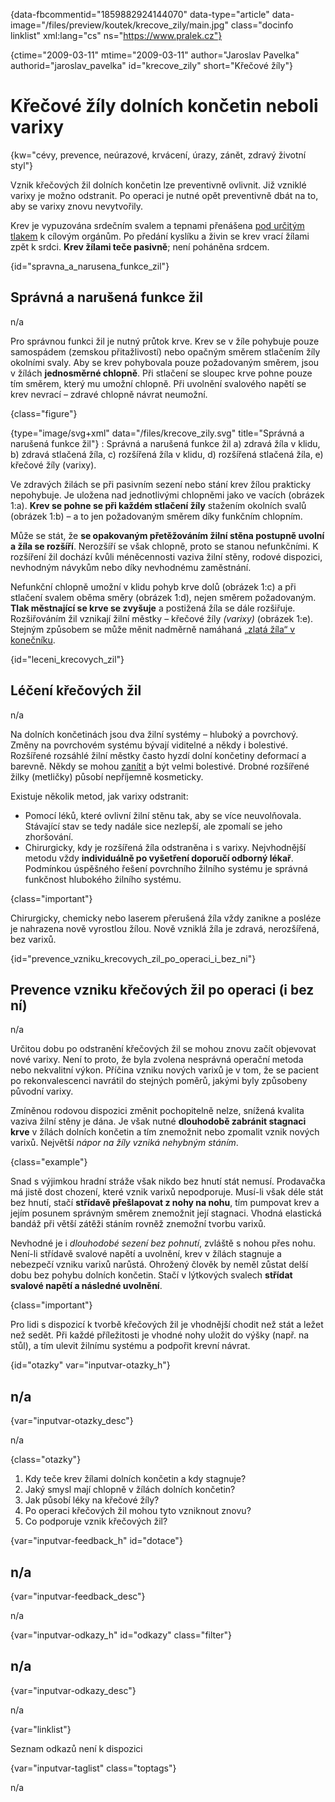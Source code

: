 
{data-fbcommentid="1859882924144070" data-type="article" data-image="/files/preview/koutek/krecove_zily/main.jpg" class="docinfo linklist" xml:lang="cs" ns="https://www.pralek.cz"}

{ctime="2009-03-11" mtime="2009-03-11" author="Jaroslav Pavelka" authorid="jaroslav\_pavelka" id="krecove\_zily" short="Křečové žíly"}

# Křečové žíly dolních končetin neboli varixy

<!-- generated attribute kw by user_udpatekw.sh on 2020-04-10, do not edit -->

{kw="cévy, prevence, neúrazové, krvácení, úrazy, zánět, zdravý životní styl"}

Vznik křečových žil dolních končetin lze preventivně ovlivnit. Již vzniklé varixy je možno odstranit. Po operaci je nutné opět preventivně dbát na to, aby se varixy znovu nevytvořily.

Krev je vypuzována srdečním svalem a tepnami přenášena [pod určitým tlakem][1] k cílovým orgánům. Po předání kyslíku a živin se krev vrací žílami zpět k srdci. **Krev žílami teče pasivně**; není poháněna srdcem.

{id="spravna\_a\_narusena\_funkce\_zil"}

## Správná a narušená funkce žil

n/a

Pro správnou funkci žil je nutný průtok krve. Krev se v žíle pohybuje pouze samospádem (zemskou přitažlivostí) nebo opačným směrem stlačením žíly okolními svaly. Aby se krev pohybovala pouze požadovaným směrem, jsou v žílách **jednosměrné chlopně**. Při stlačení se sloupec krve pohne pouze tím směrem, který mu umožní chlopně. Při uvolnění svalového napětí se krev nevrací – zdravé chlopně návrat neumožní.

{class="figure"}

{type="image/svg+xml" data="/files/krecove_zily.svg" title="Správná a narušená funkce žil"}</object>
:   Správná a narušená funkce žil a) zdravá žíla v klidu, b) zdravá stlačená žíla, c) rozšířená žíla v klidu, d) rozšířená stlačená žíla, e) křečové žíly (varixy).

Ve zdravých žilách se při pasivním sezení nebo stání krev žílou prakticky nepohybuje. Je uložena nad jednotlivými chlopněmi jako ve vacích (obrázek 1:a). **Krev se pohne se při každém stlačení žíly** stažením okolních svalů (obrázek 1:b) – a to jen požadovaným směrem díky funkčním chlopním.

Může se stát, že **se opakovaným přetěžováním žilní stěna postupně uvolní a žíla se rozšíří**. Nerozšíří se však chlopně, proto se stanou nefunkčními. K rozšíření žil dochází kvůli méněcennosti vaziva žilní stěny, rodové dispozici, nevhodným návykům nebo díky nevhodnému zaměstnání.

Nefunkční chlopně umožní v klidu pohyb krve dolů (obrázek 1:c) a při stlačení svalem oběma směry (obrázek 1:d), nejen směrem požadovaným. **Tlak městnající se krve se zvyšuje** a postižená žíla se dále rozšiřuje. Rozšiřováním žil vznikají žilní městky – křečové žíly _(varixy)_ (obrázek 1:e). Stejným způsobem se může měnit nadměrně namáhaná [„zlatá žíla“ v konečníku][2].

{id="leceni\_krecovych\_zil"}

## Léčení křečových žil

n/a

Na dolních končetinách jsou dva žilní systémy – hluboký a povrchový. Změny na povrchovém systému bývají viditelné a někdy i bolestivé. Rozšířené rozsáhlé žilní městky často hyzdí dolní končetiny deformací a barevně. Někdy se mohou [zanítit][3] a být velmi bolestivé. Drobné rozšířené žilky (metličky) působí nepříjemně kosmeticky.

Existuje několik metod, jak varixy odstranit:

  * Pomocí léků, které ovlivní žilní stěnu tak, aby se více neuvolňovala. Stávající stav se tedy nadále sice nezlepší, ale zpomalí se jeho zhoršování.
  * Chirurgicky, kdy je rozšířená žíla odstraněna i s varixy. Nejvhodnější metodu vždy **individuálně po vyšetření doporučí odborný lékař**. Podmínkou úspěšného řešení povrchního žilního systému je správná funkčnost hlubokého žilního systému.

{class="important"}

Chirurgicky, chemicky nebo laserem přerušená žíla vždy zanikne a posléze je nahrazena nově vyrostlou žílou. Nově vzniklá žíla je zdravá, nerozšířená, bez varixů.

{id="prevence\_vzniku\_krecovych\_zil\_po\_operaci\_i\_bez\_ni"}

## Prevence vzniku křečových žil po operaci (i bez ní)

n/a

Určitou dobu po odstranění křečových žil se mohou znovu začít objevovat nové varixy. Není to proto, že byla zvolena nesprávná operační metoda nebo nekvalitní výkon. Příčina vzniku nových varixů je v tom, že se pacient po rekonvalescenci navrátil do stejných poměrů, jakými byly způsobeny původní varixy.

Zmíněnou rodovou dispozici změnit pochopitelně nelze, snížená kvalita vaziva žilní stěny je dána. Je však nutné **dlouhodobě zabránit stagnaci krve** v žílách dolních končetin a tím znemožnit nebo zpomalit vznik nových varixů. Největší _nápor na žíly vzniká nehybným stáním_.

{class="example"}

Snad s výjimkou hradní stráže však nikdo bez hnutí stát nemusí. Prodavačka má jistě dost chození, které vznik varixů nepodporuje. Musí-li však déle stát bez hnutí, stačí **střídavě přešlapovat z nohy na nohu**, tím pumpovat krev a jejím posunem správným směrem znemožnit její stagnaci. Vhodná elastická bandáž při větší zátěži stáním rovněž znemožní tvorbu varixů.

Nevhodné je i _dlouhodobé sezení bez pohnutí_, zvláště s nohou přes nohu. Není-li střídavě svalové napětí a uvolnění, krev v žílách stagnuje a nebezpečí vzniku varixů narůstá. Ohrožený člověk by neměl zůstat delší dobu bez pohybu dolních končetin. Stačí v lýtkových svalech **střídat svalové napětí a následné uvolnění**.

{class="important"}

Pro lidi s dispozicí k tvorbě křečových žil je vhodnější chodit než stát a ležet než sedět. Při každé příležitosti je vhodné nohy uložit do výšky (např. na stůl), a tím ulevit žilnímu systému a podpořit krevní návrat.

{id="otazky" var="inputvar-otazky_h"}

## n/a

{var="inputvar-otazky_desc"}

n/a

{class="otazky"}

  1. Kdy teče krev žílami dolních končetin a kdy stagnuje?
  2. Jaký smysl mají chlopně v žílách dolních končetin?
  3. Jak působí léky na křečové žíly?
  4. Po operaci křečových žil mohou tyto vzniknout znovu?
  5. Co podporuje vznik křečových žil?

{var="inputvar-feedback_h" id="dotace"}

## n/a

{var="inputvar-feedback_desc"}

n/a

{var="inputvar-odkazy_h" id="odkazy" class="filter"}

## n/a

{var="inputvar-odkazy_desc"}

n/a

{var="linklist"}

Seznam odkazů není k dispozici

{var="inputvar-taglist" class="toptags"}

n/a

 [1]: krevni_tlak
 [2]: krvaceni_z_konecniku
 [3]: zanet

